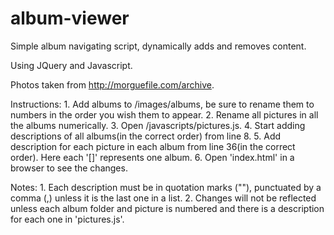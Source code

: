 album-viewer
============

Simple album navigating script, dynamically adds and removes content.

Using JQuery and Javascript.

Photos taken from http://morguefile.com/archive.

Instructions: 
	1. Add albums to /images/albums, be sure to rename them to numbers in the order you wish them to appear.
	2. Rename all pictures in all the albums numerically.
	3. Open /javascripts/pictures.js.
	4. Start adding descriptions of all albums(in the correct order) from line 8.
	5. Add description for each picture in each album from line 36(in the correct order). Here each '[]' represents one album.
	6. Open 'index.html' in a browser to see the changes.

Notes:
	1. Each description must be in quotation marks (""), punctuated by a comma (,) unless it is the last one in a list.
	2. Changes will not be reflected unless each album folder and picture is numbered and there is a  description for each one in 'pictures.js'.
